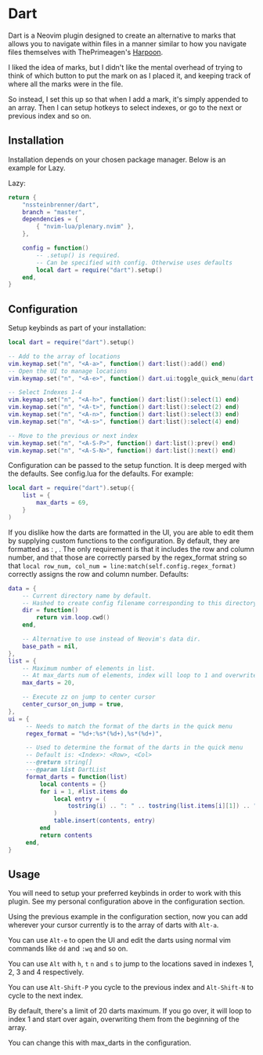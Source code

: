 # Dart

Dart is a Neovim plugin designed to create an alternative to marks that allows you to navigate within files in a manner similar to how you navigate files themselves with ThePrimeagen's [Harpoon](https://github.com/ThePrimeagen/harpoon/tree/harpoon2).

I liked the idea of marks, but I didn't like the mental overhead of trying to think of which button to put the mark on as I placed it, and keeping track of where all the marks were in the file.

So instead, I set this up so that when I add a mark, it's simply appended to an array. Then I can setup hotkeys to select indexes, or go to the next or previous index and so on.

## Installation
Installation depends on your chosen package manager. Below is an example for Lazy.

Lazy:
```lua
return {
    "nssteinbrenner/dart",
    branch = "master",
    dependencies = {
        { "nvim-lua/plenary.nvim" },
    },

    config = function()
        -- .setup() is required.
        -- Can be specified with config. Otherwise uses defaults
        local dart = require("dart").setup()
    end,
}
```

## Configuration

Setup keybinds as part of your installation:

```lua
local dart = require("dart").setup()

-- Add to the array of locations
vim.keymap.set("n", "<A-a>", function() dart:list():add() end)
-- Open the UI to manage locations
vim.keymap.set("n", "<A-e>", function() dart.ui:toggle_quick_menu(dart:list()) end)

-- Select Indexes 1-4
vim.keymap.set("n", "<A-h>", function() dart:list():select(1) end)
vim.keymap.set("n", "<A-t>", function() dart:list():select(2) end)
vim.keymap.set("n", "<A-n>", function() dart:list():select(3) end)
vim.keymap.set("n", "<A-s>", function() dart:list():select(4) end)

-- Move to the previous or next index
vim.keymap.set("n", "<A-S-P>", function() dart:list():prev() end)
vim.keymap.set("n", "<A-S-N>", function() dart:list():next() end)
```

Configuration can be passed to the setup function. It is deep merged with the defaults.
See config.lua for the defaults.
For example:
```lua
local dart = require("dart").setup({
    list = {
        max_darts = 69,
    }
)
```

If you dislike how the darts are formatted in the UI, you are able to edit them by supplying custom functions to the configuration.
By default, they are formatted as <Index>: <Row>, <Col>.
The only requirement is that it includes the row and column number, and that those are correctly parsed by the regex_format string so that `local row_num, col_num = line:match(self.config.regex_format)` correctly assigns the row and column number.
Defaults:
```lua
data = {
    -- Current directory name by default.
    -- Hashed to create config filename corresponding to this directory in data dir.
    dir = function()
        return vim.loop.cwd()
    end,

    -- Alternative to use instead of Neovim's data dir.
    base_path = nil,
},
list = {
    -- Maximum number of elements in list.
    -- At max_darts num of elements, index will loop to 1 and overwrite from the start.
    max_darts = 20,

    -- Execute zz on jump to center cursor
    center_cursor_on_jump = true,
},
ui = {
     -- Needs to match the format of the darts in the quick menu
     regex_format = "%d+:%s*(%d+),%s*(%d+)",

     -- Used to determine the format of the darts in the quick menu
     -- Default is: <Index>: <Row>, <Col>
     ---@return string[]
     ---@param list DartList
     format_darts = function(list)
         local contents = {}
         for i = 1, #list.items do
             local entry = (
                 tostring(i) .. ": " .. tostring(list.items[i][1]) .. ", " .. tostring(list.items[i][2])
             )
             table.insert(contents, entry)
         end
         return contents
     end,
}
```

## Usage
You will need to setup your preferred keybinds in order to work with this plugin. See my personal configuration above in the configuration section.

Using the previous example in the configuration section, now you can add wherever your cursor currently is to the array of darts with `Alt-a`.

You can use `Alt-e` to open the UI and edit the darts using normal vim commands like `dd` and `:wq` and so on.

You can use `Alt` with `h`, `t` `n` and `s` to jump to the locations saved in indexes 1, 2, 3 and 4 respectively.

You can use `Alt-Shift-P` you cycle to the previous index and `Alt-Shift-N` to cycle to the next index.

By default, there's a limit of 20 darts maximum. If you go over, it will loop to index 1 and start over again, overwriting them from the beginning of the array.

You can change this with max_darts in the configuration.
